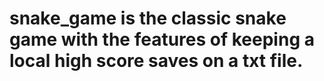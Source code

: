 # snake_game is the classic snake game with the features of keeping a local high score saves on a txt file.

